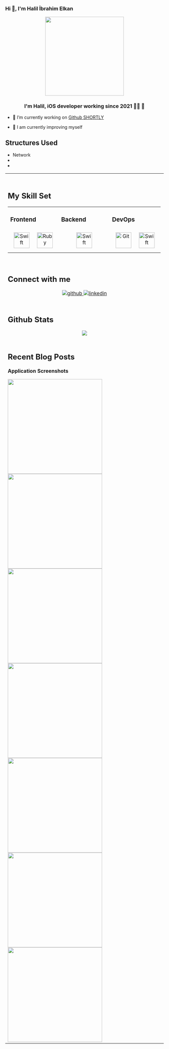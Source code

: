 





### Hi 👋, I'm Halil İbrahim Elkan  
<div align="center">
<img src="https://user-images.githubusercontent.com/110124745/197053684-d312f86b-6fd8-4419-8941-1b87024ab366.jpeg" align="center" height="250" width="250" />
</div>  
  

### **<div align="center">I'm Halil, iOS developer working since 2021 👨‍💻 🚀</div>**  
  

- 🔭 I’m currently working on [Github SHORTLY](https://github.com/halilelkan/SHORTLY)  
  

- 🌱 I am currently improving myself  



## Structures Used 

* Network
* 
* 

<table><tr><td valign="top" width="33%">

<br/>  




## My Skill Set  
<table><tr><td valign="top" width="33%">



### Frontend  
<div align="center">  
<a href="https://developer.apple.com/swift/" target="_blank"><img style="margin: 10px" src="https://profilinator.rishav.dev/skills-assets/swift-original-wordmark.svg" alt="Swift" height="50" /></a>  
<a href="https://www.ruby-lang.org/en/" target="_blank"><img style="margin: 10px" src="https://profilinator.rishav.dev/skills-assets/ruby-original-wordmark.svg" alt="Ruby" height="50" /></a>  
</div>

</td><td valign="top" width="33%">



### Backend  
<div align="center">  
<a href="https://developer.apple.com/swift/" target="_blank"><img style="margin: 10px" src="https://profilinator.rishav.dev/skills-assets/swift-original-wordmark.svg" alt="Swift" height="50" /></a>  
</div>

</td><td valign="top" width="33%">



### DevOps  
<div align="center">  
<a href="https://github.com/" target="_blank"><img style="margin: 10px" src="https://profilinator.rishav.dev/skills-assets/git-scm-icon.svg" alt="Git" height="50" /></a>  
<a href="https://developer.apple.com/swift/" target="_blank"><img style="margin: 10px" src="https://profilinator.rishav.dev/skills-assets/swift-original-wordmark.svg" alt="Swift" height="50" /></a>  
</div>

</td></tr></table>  

<br/>  


## Connect with me  
<div align="center">
<a href="https://github.com/halilelkan" target="_blank">
<img src=https://img.shields.io/badge/github-%2324292e.svg?&style=for-the-badge&logo=github&logoColor=white alt=github style="margin-bottom: 5px;" />
</a>
<a href="https://linkedin.com/in/halilibrahimelkan" target="_blank">
<img src=https://img.shields.io/badge/linkedin-%231E77B5.svg?&style=for-the-badge&logo=linkedin&logoColor=white alt=linkedin style="margin-bottom: 5px;" />
</a>  
</div>  
  

<br/>  


## Github Stats  
<div align="center"><img src="https://github-readme-stats.vercel.app/api?username=halilelkan&show_icons=true&count_private=true&hide_border=true" align="center" /></div>  

<br/>  

## Recent Blog Posts  
**Application Screenshots**  
  

<img src="https://user-images.githubusercontent.com/110124745/197064642-9af85dd7-4dd2-496c-83c1-28da393f5d9a.png" align="left" height="300" width=“150” />  
<img src="https://user-images.githubusercontent.com/110124745/197065236-26618b01-e658-4059-8075-69016c142877.png" align="left" height="300" width=“150” />  
<img src="https://user-images.githubusercontent.com/110124745/197065240-188590ad-60ad-44a1-92b9-b9c088cd093d.png" align="left" height="300" width=“150” />  

<img src="https://user-images.githubusercontent.com/110124745/197065816-c647edf0-aa5d-4a5c-aa5e-6add4fabb612.png" align="left" height="300" width=“150” />  


<img src="https://user-images.githubusercontent.com/110124745/197065253-a5f1a6fc-1793-47a6-b2f8-2c9cc5cd0ff8.png" align="left" height="300" width=“150” />  
<img src="https://user-images.githubusercontent.com/110124745/197065258-951d73ea-5cef-46d9-93cf-e439a06d709a.png" align="left" height="300" width=“150” />  
<img src="https://user-images.githubusercontent.com/110124745/197065270-2e2e7e5d-a79b-4183-8f49-4dd2a2e67940.png" align="left" height="300" width=“150” />  

<br/> 

  

<br/>  

  

<br/>  


<br />
 

